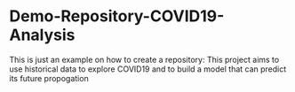 # Demo-Repository-COVID19-Analysis
This is just an example on how to create a repository: This project aims to use historical data to explore COVID19 and to build a model that can predict its future propogation

